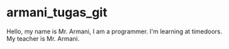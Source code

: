 # armani_tugas_git
Hello, my name is Mr. Armani, I am a programmer. I'm learning at timedoors. My teacher is Mr. Armani.
